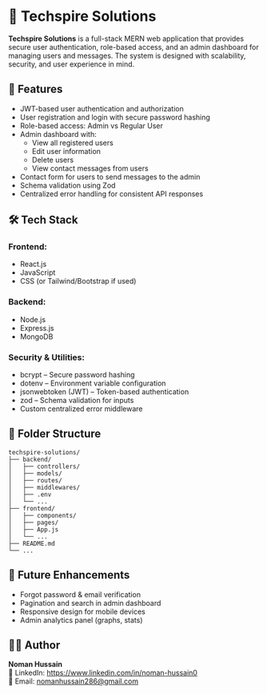 
# 🚀 Techspire Solutions

**Techspire Solutions** is a full-stack MERN web application that provides secure user authentication, role-based access, and an admin dashboard for managing users and messages. The system is designed with scalability, security, and user experience in mind.

## 📌 Features

- JWT-based user authentication and authorization  
- User registration and login with secure password hashing  
- Role-based access: Admin vs Regular User  
- Admin dashboard with:
  - View all registered users  
  - Edit user information  
  - Delete users  
  - View contact messages from users  
- Contact form for users to send messages to the admin  
- Schema validation using Zod  
- Centralized error handling for consistent API responses  

## 🛠 Tech Stack

### Frontend:
- React.js
- JavaScript
- CSS (or Tailwind/Bootstrap if used)

### Backend:
- Node.js
- Express.js
- MongoDB

### Security & Utilities:
- bcrypt – Secure password hashing  
- dotenv – Environment variable configuration  
- jsonwebtoken (JWT) – Token-based authentication  
- zod – Schema validation for inputs  
- Custom centralized error middleware  
 
## 📂 Folder Structure

```
techspire-solutions/
├── backend/
│   ├── controllers/
│   ├── models/
│   ├── routes/
│   ├── middlewares/
│   ├── .env
│   └── ...
├── frontend/
│   ├── components/
│   ├── pages/
│   ├── App.js
│   └── ...
├── README.md
└── ...
```

## 🚀 Future Enhancements

- Forgot password & email verification  
- Pagination and search in admin dashboard  
- Responsive design for mobile devices  
- Admin analytics panel (graphs, stats)


## 👨‍💻 Author

**Noman Hussain**  
💼 LinkedIn: https://www.linkedin.com/in/noman-hussain0 <br>
📧 Email: nomanhussain286@gmail.com

 
